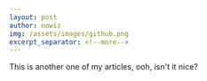```yaml
---
layout: post
author: nowiz
img: /assets/images/github.png
excerpt_separator: <!--more-->
---
```


This is another one of my articles, ooh, isn't it nice?

<!--more-->
